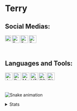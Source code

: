 # Terry

## Social Medias:
[<img align="left" alt="Terry | Instagram" width="20px" src="https://upload.wikimedia.org/wikipedia/commons/thumb/e/e7/Instagram_logo_2016.svg/640px-Instagram_logo_2016.svg.png" />](https://www.youtube.com/c/Terry565)
[<img align="left" alt="Terry | YouTube" width="25px" src="https://www.iconpacks.net/icons/2/free-youtube-logo-icon-2431-thumb.png" />](https://www.youtube.com/c/Terry565)
[<img align="left" alt="Terry | Twitter" width="25px" src="https://img.icons8.com/color/452/twitter.png" />](https://twitter.com/Terrwy_)
[<img align="left" alt="Terry | Discord" width="25px" src="https://img.icons8.com/color/452/discord.png" />](https://terry-y.com/discord)

<br>
<br>
<br>

## Languages and Tools:
<img align="left" title="JavaScript" alt="JavaScript" width="25px" src="https://addons-media.operacdn.com/media/CACHE/images/extensions/65/203065/1.2.4.1-rev2/images/0cded3a3276425911d55a2552bf361bf/7852aa99f857cd72012843b4cce5090f.jpg"/>
<img align="left" title="Python" alt="Python" width="25px" src="https://img.icons8.com/color/452/python.png"/>
<img align="left" title="MongoDB" alt="MongoDB" width="25px" src="https://img.icons8.com/color/452/mongodb.png"/>
<img align="left" title="HTML" alt="HTML" width="25px" src="https://upload.wikimedia.org/wikipedia/commons/thumb/3/38/HTML5_Badge.svg/512px-HTML5_Badge.svg.png?20110131171049"/>
<img align="left" title="CSS" alt="CSS" width="25px" src="https://upload.wikimedia.org/wikipedia/commons/thumb/6/62/CSS3_logo.svg/512px-CSS3_logo.svg.png?20210705212817"/>
<img align="left" title="GitHub" alt="GitHub" width="25px" src="https://upload.wikimedia.org/wikipedia/commons/thumb/9/91/Octicons-mark-github.svg/2048px-Octicons-mark-github.svg.png"/>
<br>
<br>
<br>

![Snake animation](https://github.com/terryknv/snake/blob/main/snake.svg)
  
<details>
  <summary>Stats</summary>
  <p><img align="left" alt="Terry Github Stats" src="https://github-readme-stats.vercel.app/api?username=terryknv&show_icons=true&hide_border=true&theme=tokyonight" /></p>
</details>
